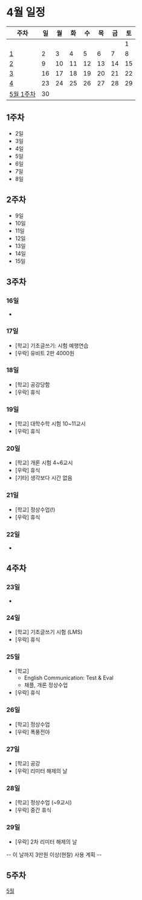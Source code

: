 # 4월 일정
| 주차 | 일 | 월 | 화 | 수 | 목 | 금 | 토 |
|--|--|--|--|--|--|--|--|
|| | | | | | | 1 |
|[1](#1주차)|2|3|4|5|6|7|8|
|[2](#2주차)|9|10|11|12|13|14|15|
|[3](#3주차)|16|17|18|19|20|21|22|
|[4](#4주차)|23|24|25|26|27|28|29|
|[5월 1주차](../May/index.md#1주차)|30|||||||

## 1주차
- 2일
- 3일
- 4일
- 5일
- 6일
- 7일
- 8일

## 2주차
- 9일
- 10일
- 11일
- 12일
- 13일
- 14일
- 15일

## 3주차
### 16일
-

### 17일
- \[학교\] 기초글쓰기: 시험 예행연습
- \[우락\] 유비트 2판 4000원

### 18일
- \[학교\] 공강당함
- \[우락\] 휴식

### 19일
- \[학교\] 대학수학 시험 10~11교시
- \[우락\] 휴식

### 20일
- \[학교\] 개론 시험 4~6교시
- \[우락\] 휴식
- \[기타\] 생각보다 시간 없음

### 21일
- \[학교\] 정상수업(!)
- \[우락\] 휴식

### 22일
-

## 4주차
### 23일
-

### 24일
- \[학교\] 기초글쓰기 시험 (LMS)
- \[우락\] 휴식

### 25일
- \[학교\]
  * English Communication: Test & Eval
  * 채플, 개론 정상수업
- \[우락\] 휴식

### 26일
- \[학교\] 정상수업
- \[우락\] 폭풍전야

### 27일
- \[학교\] 공강
- \[우락\] 리미터 해제의 날

### 28일
- \[학교\] 정상수업 (~9교시)
- \[우락\] 중간 휴식

### 29일
- \[우락\] 2차 리미터 해제의 날

\-\- 이 날까지 3만원 이상(현찰) 사용 계획 \-\-

## 5주차
[5월](../May/index.md#1주차)

